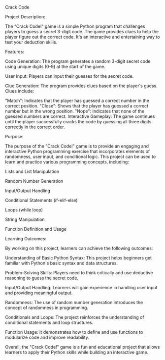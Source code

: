 Crack Code

Project Description:

The "Crack Code!" game is a simple Python program that challenges players to guess a secret 3-digit code. The game provides clues to help the player figure out the correct code. It's an interactive and entertaining way to test your deduction skills.

Features:

Code Generation: The program generates a random 3-digit secret code using unique digits (0-9) at the start of the game.

User Input: Players can input their guesses for the secret code.

Clue Generation: The program provides clues based on the player's guess. Clues include:

"Match": Indicates that the player has guessed a correct number in the correct position.
"Close": Shows that the player has guessed a correct number but in the wrong position.
"Nope": Indicates that none of the guessed numbers are correct.
Interactive Gameplay: The game continues until the player successfully cracks the code by guessing all three digits correctly in the correct order.

Purpose:

The purpose of the "Crack Code!" game is to provide an engaging and interactive Python programming exercise that incorporates elements of randomness, user input, and conditional logic. This project can be used to learn and practice various programming concepts, including:

Lists and List Manipulation

Random Number Generation

Input/Output Handling

Conditional Statements (if-elif-else)

Loops (while loop)

String Manipulation

Function Definition and Usage

Learning Outcomes:

By working on this project, learners can achieve the following outcomes:

Understanding of Basic Python Syntax: This project helps beginners get familiar with Python's basic syntax and data structures.

Problem-Solving Skills: Players need to think critically and use deductive reasoning to guess the secret code.

Input/Output Handling: Learners will gain experience in handling user input and providing meaningful output.

Randomness: The use of random number generation introduces the concept of randomness in programming.

Conditionals and Loops: The project reinforces the understanding of conditional statements and loop structures.

Function Usage: It demonstrates how to define and use functions to modularize code and improve readability.

Overall, the "Crack Code!" game is a fun and educational project that allows learners to apply their Python skills while building an interactive game.
